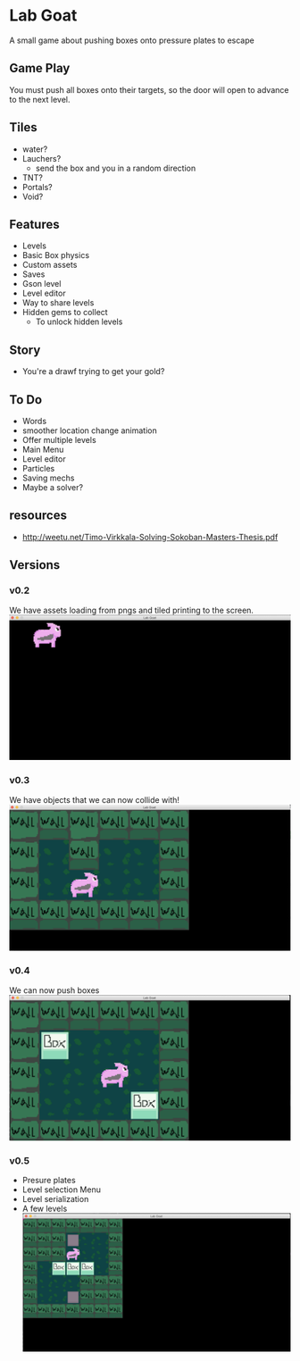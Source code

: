 # Lab Goat
A small game about pushing boxes onto pressure plates to escape

## Game Play
You must push all boxes onto their targets,
so the door will open to advance to the next level.

## Tiles
* water?
* Lauchers?
    * send the box and you in a random direction
* TNT?
* Portals?
* Void?

## Features
* Levels
* Basic Box physics
* Custom assets
* Saves
* Gson level
* Level editor
* Way to share levels
* Hidden gems to collect
    * To unlock hidden levels
    
## Story
* You're a drawf trying to get your gold?


## To Do
* Words
* smoother location change animation
* Offer multiple levels
* Main Menu
* Level editor
* Particles
* Saving mechs
* Maybe a solver?

## resources
*  http://weetu.net/Timo-Virkkala-Solving-Sokoban-Masters-Thesis.pdf


## Versions
### v0.2
We have assets loading from pngs and tiled printing to the screen.
![Photo of the 0.2 version, just a picture moving on the screen](./readme-resources/v0.2.png)

### v0.3
We have objects that we can now collide with!
![Photo of the 0.3 version, we have objects we can now collide with](./readme-resources/v0.3.png)


### v0.4
We can now push boxes
![Photo of the 0.4 version](./readme-resources/v0.4.png)

### v0.5
* Presure plates
* Level selection Menu
* Level serialization
* A few levels
![Photo of the 0.5 version](./readme-resources/v0.5.png)